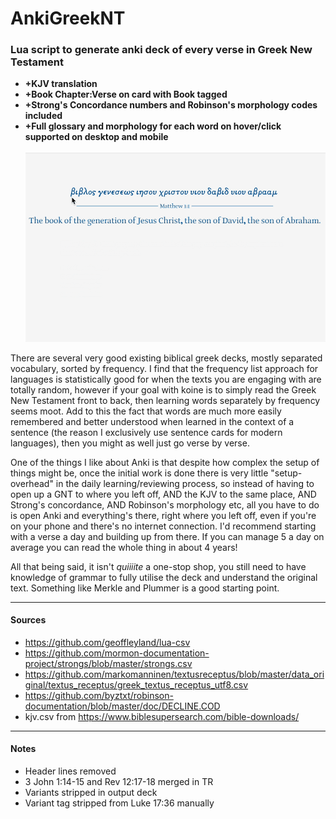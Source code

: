 # AnkiGreekNT
### Lua script to generate anki deck of every verse in Greek New Testament 
* **+KJV translation**
* **+Book Chapter:Verse on card with Book tagged**
* **+Strong's Concordance numbers and Robinson's morphology codes included**
* **+Full glossary and morphology for each word on hover/click supported on desktop and mobile**\
\
![](demo.gif)

There are several very good existing biblical greek decks, mostly separated vocabulary, sorted by frequency. I find that the frequency list approach for languages is statistically good for when the texts you are engaging with are totally random, however if your goal with koine is to simply read the Greek New Testament front to back, then learning words separately by frequency seems moot. Add to this the fact that words are much more easily remembered and better understood when learned in the context of a sentence (the reason I exclusively use sentence cards for modern languages), then you might as well just go verse by verse.

One of the things I like about Anki is that despite how complex the setup of things might be, once the initial work is done there is very little "setup-overhead" in the daily learning/reviewing process, so instead of having to open up a GNT to where you left off, AND the KJV to the same place, AND Strong's concordance, AND Robinson's morphology etc, all you have to do is open Anki and everything's there, right where you left off, even if you're on your phone and there's no internet connection. I'd recommend starting with a verse a day and building up from there. If you can manage 5 a day on average you can read the whole thing in about 4 years!

All that being said, it isn't *quiiiite* a one-stop shop, you still need to have knowledge of grammar to fully utilise the deck and understand the original text. Something like Merkle and Plummer is a good starting point.

---
#### Sources
* https://github.com/geoffleyland/lua-csv
* https://github.com/mormon-documentation-project/strongs/blob/master/strongs.csv
* https://github.com/markomanninen/textusreceptus/blob/master/data_original/textus_receptus/greek_textus_receptus_utf8.csv
* https://github.com/byztxt/robinson-documentation/blob/master/doc/DECLINE.COD
* kjv.csv from https://www.biblesupersearch.com/bible-downloads/

---
#### Notes
- Header lines removed
- 3 John 1:14-15 and Rev 12:17-18 merged in TR
- Variants stripped in output deck
- Variant tag stripped from Luke 17:36 manually
